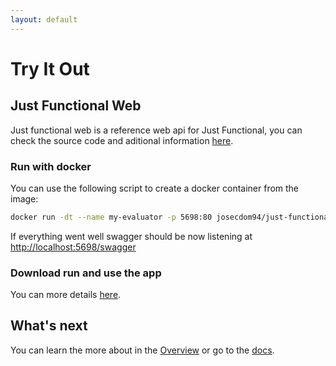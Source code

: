 ```yaml
---
layout: default
---
```


# Try It Out

## Just Functional Web

Just functional web is a reference web api for Just Functional, you can check the source code and aditional information [here](https://github.com/dominioncfg/just-functional-web).

### Run with docker

You can use the following script to create a docker container from the image:

```bash
docker run -dt --name my-evaluator -p 5698:80 josecdom94/just-functional-api:2.0.2
```

If everything went well swagger should be now listening at <http://localhost:5698/swagger>

### Download run and use the app

You can more details [here](https://github.com/dominioncfg/just-functional-web).

## What's next

You can learn the more about in the [Overview](the-big-picture.html) or go to the [docs](../).
